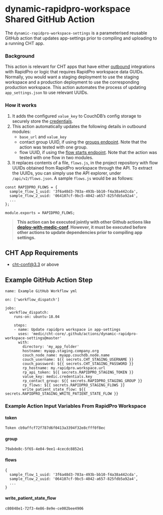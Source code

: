 # dynamic-rapidpro-workspace Shared GitHub Action
The `dynamic-rapidpro-workspace-settings` is a parameterised reusable GitHub action that updates app-settings prior to compiling and uploading to a running CHT app.

### Background
This action is relevant for CHT apps that have either [outbound](https://docs.communityhealthtoolkit.org/apps/reference/app-settings/outbound/) integrations with RapidPro or logic that requires RapidPro workspace data GUIDs.
Normally, you would want a staging deployment to use the staging workspace and a production deployment to use the corresponding production workspace. This action automates the process of updating `app_settings.json` to use relevant UUIDs.

### How it works
1. It adds the configured `value_key` to CouchDB’s config storage to securely store the [credentials](https://docs.communityhealthtoolkit.org/apps/reference/app-settings/outbound/#credentials).
2. This action automatically updates the following details in outbound modules:
   - `base_url` and `value_key`
   - contact group UUID, if using the [groups endpoint](https://rapidpro.app.medicmobile.org/api/v2/groups). Note that the action was tested with one group.
   - flow UUID, if using the [flow starts endpoint](https://rapidpro.app.medicmobile.org/api/v2/flow_starts). Note that the action was tested with one flow in two modules.
3. It replaces contents of a file, `flows.js`, in the project repository with flow UUIDs obtained from RapidPro workspace through the API. To extract the UUIDs, you can simply use the API explorer, under `/api/v2/flows.json`. A sample `flows.js` would be as follows:

```
const RAPIDPRO_FLOWS = {
  sample_flow_1_uuid: '3f6a48d3-703a-493b-bb10-f4a38a442cda',
  sample_flow_2_uuid: '064107cf-9bc5-4042-a657-825fdb5a92a4',
  ...
};

module.exports = RAPIDPRO_FLOWS;
```

> **This action can be executed jointly with other Github actions like [deploy-with-medic-conf](https://github.com/medic/cht-core/tree/master/.github/actions/deploy-with-medic-conf). However, it must be executed before other actions to update dependencies prior to compiling app settings.** 

## CHT App Requirements
* cht-conf@3.3 or above

## Example GitHub Action Step

```
name: Example GitHub Workflow yml

on: ['workflow_dispatch']

jobs:
  workflow_dispatch:
    runs-on: ubuntu-18.04

    steps:
    - name: Update rapidpro workspace in app-settings 
      uses: 'medic/cht-core/.github/actions/dynamic-rapidpro-workspace-settings@master'
      with:
        directory: 'my_app_folder'
        hostname: myapp.staging.company.org
        couch_node_name: myapp.couchdb.node.name
        couch_username: ${{ secrets.CHT_STAGING_USERNAME }}
        couch_password: ${{ secrets.CHT_STAGING_PASSWORD }}
        rp_hostname: my.rapidpro.workspace.url
        rp_api_token: ${{ secrets.RAPIDPRO_STAGING_TOKEN }}
        value_key: medic.credentials.key
        rp_contact_group: ${{ secrets.RAPIDPRO_STAGING_GROUP }}
        rp_flows: ${{ secrets.RAPIDPRO_STAGING_FLOWS }}
        write_patient_state_flow: ${{ secrets.RAPIDPRO_STAGING_WRITE_PATIENT_STATE_FLOW }}
```

### Example Action Input Variables From RapidPro Workspace

#### token
```
Token cb9affcf72f787d6f0413a3394f32e8cfff0f8ec
```

#### group
```
79abde8c-5f65-4e04-9ee1-4cecdc8852e1
```

#### flows
```
{
  sample_flow_1_uuid: '3f6a48d3-703a-493b-bb10-f4a38a442cda',
  sample_flow_2_uuid: '064107cf-9bc5-4042-a657-825fdb5a92a4',
  ...
}
```
#### write_patient_state_flow
```
c80848e1-72f3-4e86-8e9e-ce002bee4906
```
